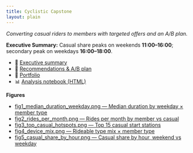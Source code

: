 ```yaml
---
title: Cyclistic Capstone
layout: plain
---
```


*Converting casual riders to members with targeted offers and an A/B plan.*

**Executive Summary:** Casual share peaks on weekends **11:00–16:00**; secondary peak on weekdays **16:00–18:00**.

- 📄 [Executive summary](./executive_summary)
- 🧪 [Recommendations & A/B plan](./recommendations_and_experiment)
- 📁 [Portfolio](./portfolio)
- 📊 [Analysis notebook (HTML)](./01_prepare_process_analyze_clean.html)

**Figures**
- [fig1_median_duration_weekday.png — Median duration by weekday × member type](./figures/fig1_median_duration_weekday.png)
- [fig2_rides_per_month.png — Rides per month by member vs casual](./figures/fig2_rides_per_month.png)
- [fig3_top_casual_hotspots.png — Top 15 casual start stations](./figures/fig3_top_casual_hotspots.png)
- [fig4_device_mix.png — Rideable type mix × member type](./figures/fig4_device_mix.png)
- [fig5_casual_share_by_hour.png — Casual share by hour, weekend vs weekday](./figures/fig5_casual_share_by_hour.png)
